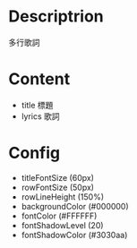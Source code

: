 # Descriptrion 

多行歌詞

# Content

- title 標題
- lyrics 歌詞

# Config
- titleFontSize (60px)
- rowFontSize (50px)
- rowLineHeight (150%)
- backgroundColor (#000000)
- fontColor (#FFFFFF)
- fontShadowLevel (20)
- fontShadowColor (#3030aa)